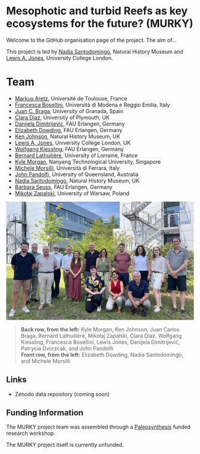 # Mesophotic and turbid Reefs as key ecosystems for the future? (MURKY)

Welcome to the GitHub organisation page of the project. The aim of...

This project is led by [Nadia Santodomingo](mailto:n.santodomingo@nhm.ac.uk), Natural History Museum and [Lewis A. Jones](mailto:lewis.jones@ucl.ac.uk), University College London.

# Team

- [Markus Aretz](mailto:markus.aretz@get.omp.eu), Université de Toulouse, France
- [Francesca Bosellini](mailto:francesca.bosellini@unimore.it), Università di Modena e Reggio Emilia, Italy
- [Juan C. Braga](mailto:jbraga@ugr.es), University of Granada, Spain
- [Clara Diaz](mailto:clara.diaz@plymouth.ac.uk), University of Plymouth, UK
- [Danijela Dimitrijevic](mailto:danijela.dimitrijevic@fau.de), FAU Erlangen, Germany
- [Elizabeth Dowding](mailto:elizabeth.dowding@fau.de), FAU Erlangen, Germany
- [Ken Johnson](mailto:k.johnson@nhm.ac.uk), Natural History Museum, UK
- [Lewis A. Jones](mailto:lewis.jones@ucl.ac.uk), University College London, UK
- [Wolfgang Kiessling](mailto:wolfgang.kiessling@fau.de), FAU Erlangen, Germany
- [Bernard Lathuilière](mailto:bernard.lathuiliere@univ-lorraine.fr), University of Lorraine, France
- [Kyle Morgan](mailto:kmorgan@ntu.edu.sg), Nanyang Technological University, Singapore
- [Michele Morsilli](mailto:mrh@unife.it), Università di Ferrara, Italy
- [John Pandolfi](mailto:j.pandolfi@uq.edu.au), University of Queensland, Australia
- [Nadia Santodomingo](mailto:n.santodomingo@nhm.ac.uk), Natural History Museum, UK
- [Barbara Seuss](mailto:pal-synthesis@fau.de), FAU Erlangen, Germany
- [Mikołaj Zapalski](mailto:m.zapalski@uw.edu.pl), University of Warsaw, Poland

![](team.jpg)

> **Back row, from the left:** Kyle Morgan, Ken Johnson, Juan Carlos Braga, Bernard Lathuilière, Mikołaj Zapalski, Clara Diaz, Wolfgang Kiessling, Francesca Bosellini, Lewis Jones, Danijela Dimitrijević, Patrycia Dvorzcak, and John Pandolfi  
> **Front row, from the left:** Elizabeth Dowding, Nadia Santodomingo, and Michele Morsilli

## Links

- Zenodo data repository (coming soon)

## Funding Information

The MURKY project team was assembled through a [Paleosynthesis](https://www.paleosynthesis.nat.fau.de/index.php/2024/06/26/murky-workshop/) funded research workshop.

The MURKY project itself is currently unfunded. 
